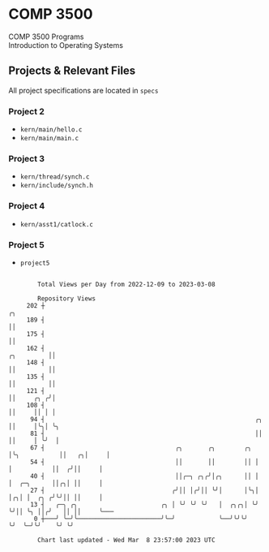 # COMP 3500
COMP 3500 Programs  
Introduction to Operating Systems  
## Projects & Relevant Files
All project specifications are located in `specs`
### Project 2
- `kern/main/hello.c`
- `kern/main/main.c`
### Project 3
- `kern/thread/synch.c`
- `kern/include/synch.h`
### Project 4
- `kern/asst1/catlock.c`
### Project 5
- `project5`

```

        Total Views per Day from 2022-12-09 to 2023-03-08

        Repository Views
     202 ┼                                                                                   ╭╮
     189 ┤                                                                                   ││
     175 ┤                                                                                   ││
     162 ┤                                                                        ╭╮         ││
     148 ┤                                                                        ││         ││
     135 ┤                                                                        ││         ││
     121 ┤                                                                        ││     ╭╮ ╭╯│
     108 ┤                                                                        ││     ││ │ │
      94 ┤                                                          ╭╮            ││     │╰╮│ ╰╮
      81 ┤                                                          ││            ││     │ ╰╯  │
      67 ┤                                    ╭╮       ╭╮        ╭╮ │╰╮           ││   ╭╮│     │
      54 ┤                                    ││       ││        ││ │ │           ││  ╭╯││     │
      40 ┤                                    ││╭─╮ ╭╮╭╯│╭╮      ││ │ │  ╭─╮      ││╭╮│ ││     │
      27 ┤                                   ╭╯││ │╭╯││ ╰╯│      │╰╮│ │╭╮│ │  ╭╮ ╭╯╰╯││ ││     │
      13 ┤   ╭─╮ ╭╮                       ╭╮ │ ╰╯ ╰╯ ╰╯   │  ╭╮╭╮│ ╰╯ ╰╯││ ╰╮ ││╭╯   ││ ││     ╰───
       0 ┼───╯ ╰─╯╰───────────────────────╯╰─╯            ╰──╯╰╯╰╯      ╰╯  ╰─╯╰╯    ╰╯ ╰╯

        Chart last updated - Wed Mar  8 23:57:00 2023 UTC
        
```
